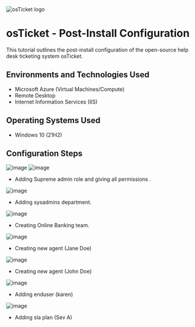 
<img src="https://i.imgur.com/Clzj7Xs.png" alt="osTicket logo"/>
</p>

<h1>osTicket - Post-Install Configuration</h1>
This tutorial outlines the post-install configuration of the open-source help desk ticketing system osTicket.<br />


<h2>Environments and Technologies Used</h2>

- Microsoft Azure (Virtual Machines/Compute)
- Remote Desktop
- Internet Information Services (IIS)

<h2>Operating Systems Used </h2>

- Windows 10</b> (21H2)


<h2>Configuration Steps</h2>

![image](https://github.com/user-attachments/assets/7f5acdc2-fde2-41e1-bc68-47d1612f4071) ![image](https://github.com/user-attachments/assets/0e915085-4394-4986-b08b-3a6dce3cef4e)


- Adding Supreme admin role and giving all permissions .

![image](https://github.com/user-attachments/assets/7dba1355-b686-456b-9776-cebfb7fd8eb2)

- Adding sysadmins department.

![image](https://github.com/user-attachments/assets/f68f0e6a-7646-483b-9be2-9cf6c8db25c5)

- Creating Online Banking team.

![image](https://github.com/user-attachments/assets/e9659d1b-542f-4706-9d60-92161de78dc6)

- Creating new agent (Jane Doe)

![image](https://github.com/user-attachments/assets/e984b3fe-2070-4f93-ab4a-a45f70ff6451)

- Creating new agent (John Doe)

![image](https://github.com/user-attachments/assets/3ba4c8af-d08d-46a4-b090-a44619eeef29)

- Adding enduser (karen)

![image](https://github.com/user-attachments/assets/d9e37357-7756-4ad7-ad19-357d20a8f653)

- Adding sla plan (Sev A)
